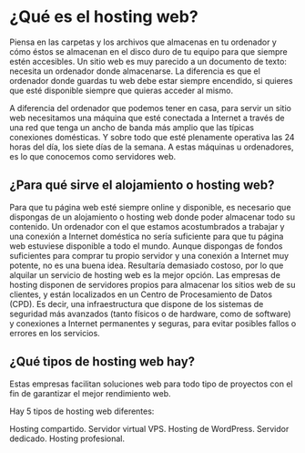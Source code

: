 # ¿Qué es el hosting web?

Piensa en las carpetas y los archivos que almacenas en tu ordenador y cómo éstos se almacenan en el disco duro de tu equipo para que siempre estén accesibles. 
Un sitio web es muy parecido a un documento de texto: necesita un ordenador donde almacenarse. La diferencia es que el ordenador donde guardas tu web debe estar 
siempre encendido, si quieres que esté disponible siempre que quieras acceder al mismo.

A diferencia del ordenador que podemos tener en casa, para servir un sitio web necesitamos una máquina que esté conectada a Internet a través de una red que tenga un ancho de banda más amplio que las típicas conexiones domésticas. Y sobre todo que esté plenamente operativa las 24 horas del día, los siete días de la semana. A estas máquinas u ordenadores, es lo que conocemos como servidores web.

## ¿Para qué sirve el alojamiento o hosting web?

Para que tu página web esté siempre online y disponible, es necesario que dispongas de un alojamiento o hosting web donde poder almacenar todo su contenido.
Un ordenador con el que estamos acostumbrados a trabajar y una conexión a Internet doméstica no sería suficiente para que tu página web estuviese disponible a todo el mundo.
Aunque dispongas de fondos suficientes para comprar tu propio servidor y una conexión a Internet muy potente, no es una buena idea. Resultaría demasiado costoso, por lo que alquilar un servicio de hosting web es la mejor opción.
Las empresas de hosting disponen de servidores propios para almacenar los sitios web de su clientes, y están localizados en un Centro de Procesamiento de Datos (CPD).
Es decir, una infraestructura que dispone de los sistemas de seguridad más avanzados (tanto físicos o de hardware, como de software) y conexiones a Internet permanentes y seguras, para evitar posibles fallos o errores en los servicios.

## ¿Qué tipos de hosting web hay?
Estas empresas facilitan soluciones web para todo tipo de proyectos con el fin de garantizar el mejor rendimiento web.

Hay 5 tipos de hosting web diferentes:

Hosting compartido.
Servidor virtual VPS.
Hosting de WordPress.
Servidor dedicado.
Hosting profesional.


